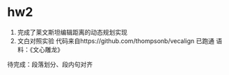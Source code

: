 # hw2
1. 完成了莱文斯坦编辑距离的动态规划实现
2. 文白对照实验
代码来自https://github.com/thompsonb/vecalign 已跑通
语料：《文心雕龙》

待完成：段落划分、段内句对齐

